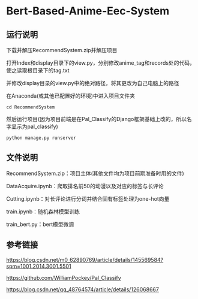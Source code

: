 # Bert-Based-Anime-Eec-System

## 运行说明
下载并解压RecommendSystem.zip并解压项目

打开Index和display目录下的view.py，分别修改anime_tag和records处的代码，使之读取根目录下的tag.txt

并修改display目录的view.py中的绝对路径，将其更改为自己电脑上的路径

在Anaconda(或其他已配置好的环境)中进入项目文件夹

`cd RecommendSystem`

然后运行项目(因为项目前端是在Pal_Classify的Django框架基础上改的，所以名字显示为pal_classify)

`python manage.py runserver`

## 文件说明
RecommendSystem.zip：项目主体(其他文件均为项目前期准备时用的文件)

DataAcquire.ipynb：爬取排名前50的动漫以及对应的标签与长评论

Cutting.ipynb：对长评论进行分词并结合固有标签处理为one-hot向量

train.ipynb：随机森林模型训练

train_bert.py：bert模型微调


## 参考链接
https://blog.csdn.net/m0_62890769/article/details/145569584?spm=1001.2014.3001.5501

https://github.com/WilliamPockey/Pal_Classify

https://blog.csdn.net/qq_48764574/article/details/126068667
